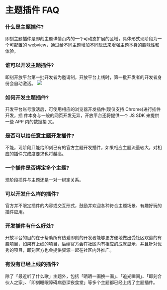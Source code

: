 # 主题插件 FAQ

### 什么是主题插件?

即刻主题插件是即刻主题详情页内的一个可动态扩展的区域，具体形式现阶段为一个可配置的 webview，通过给不同主题增加不同玩法来增强主题本身的趣味性和体验。

### 谁可以开发主题插件?

即刻开放平台第一批开发者为邀请制，开放平台上线时，第一批开发者的开发者身份会自动激活。 ![](page1image40798864.png)

### 如何开发主题插件?

开发平台账号激活后，可使用相应的浏览器开发插件\(现仅支持 Chrome\)进行插件开发，插 件本身与一般的网页开发无异，开放平台还将提供一个 JS SDK 来提供一些 APP 内的数据接 又。

### 是否可以给任意主题开发插件?

不能，现阶段只能给即刻已有的官方主题开发插件，如果相应主题流量较大，对相应的插件完成度要求也将越高。

### 一个插件是否绑定多个主题?

现阶段插件与主题还是一对一绑定关系。

### 可以开发什么样的插件?

官方并不限定插件的内容或交互形式，鼓励并欢迎各种符合主题场景、有趣好玩的插件应用。

### 开发插件有什么好处?

开放平台的目的在于帮助所有热爱即刻的开发者能够更方便地做出受社区欢迎的有趣项目，如果有上线的项目，后续官方会在社区内有相应的成就显示，并且针对优秀的项目，即刻官方也会提供资源一起在社区内外推广。

### 有没有已经上线的插件?

除了「最近听了什么歌」主题外，包括「晒晒一画换一画」、「追光瞬间」、「即刻合伙人之家」、「即刻睡眠障碍病患深夜食堂」等多个主题都已经上线了主题插件。



